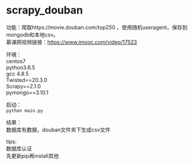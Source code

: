 # scrapy_douban
功能：爬取https://movie.douban.com/top250 ，使用随机useragent，保存到mongodb和本地csv。  
慕课网视频链接：https://www.imooc.com/video/17523  

环境：  
centos7  
python3.6.5  
gcc 4.8.5  
Twisted==20.3.0  
Scrapy==2.1.0  
pymongo==3.10.1  

启动：  
`python main.py`  

结果：  
数据库有数据，douban文件夹下生成csv文件  

tips:  
数据库认证  
先更新pip再install其他
